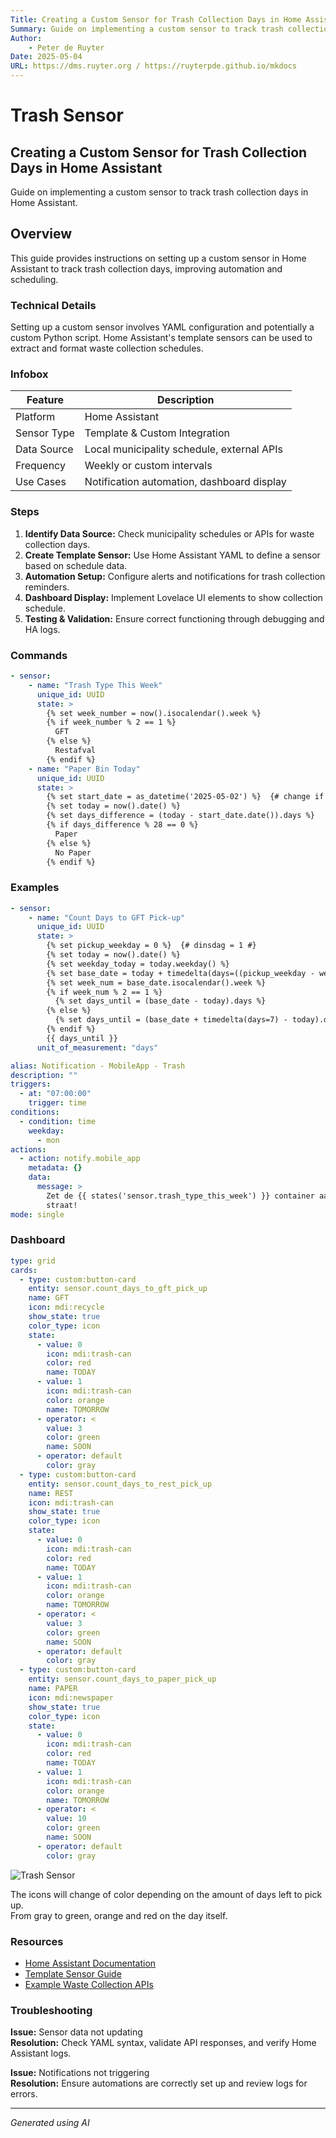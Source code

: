 ```yaml
---
Title: Creating a Custom Sensor for Trash Collection Days in Home Assistant
Summary: Guide on implementing a custom sensor to track trash collection days in Home Assistant.
Author:
    - Peter de Ruyter
Date: 2025-05-04
URL: https://dms.ruyter.org / https://ruyterpde.github.io/mkdocs
---
```


# Trash Sensor

## Creating a Custom Sensor for Trash Collection Days in Home Assistant
Guide on implementing a custom sensor to track trash collection days in Home Assistant.

## Overview
This guide provides instructions on setting up a custom sensor in Home Assistant to track trash collection days, improving automation and scheduling.

### Technical Details
Setting up a custom sensor involves YAML configuration and potentially a custom Python script. Home Assistant's template sensors can be used to extract and format waste collection schedules.

### Infobox
| Feature         | Description                                |
| --------------- | ------------------------------------------ |
| Platform        | Home Assistant                             |
| Sensor Type     | Template & Custom Integration              |
| Data Source     | Local municipality schedule, external APIs |
| Frequency       | Weekly or custom intervals                 |
| Use Cases       | Notification automation, dashboard display |

### Steps
1. **Identify Data Source:** Check municipality schedules or APIs for waste collection days.
2. **Create Template Sensor:** Use Home Assistant YAML to define a sensor based on schedule data.
3. **Automation Setup:** Configure alerts and notifications for trash collection reminders.
4. **Dashboard Display:** Implement Lovelace UI elements to show collection schedule.
5. **Testing & Validation:** Ensure correct functioning through debugging and HA logs.

### Commands
```yaml
- sensor:
    - name: "Trash Type This Week"
      unique_id: UUID
      state: >
        {% set week_number = now().isocalendar().week %}
        {% if week_number % 2 == 1 %}
          GFT
        {% else %}
          Restafval
        {% endif %}
    - name: "Paper Bin Today"
      unique_id: UUID
      state: >
        {% set start_date = as_datetime('2025-05-02') %}  {# change if needed #}
        {% set today = now().date() %}
        {% set days_difference = (today - start_date.date()).days %}
        {% if days_difference % 28 == 0 %}
          Paper
        {% else %}
          No Paper
        {% endif %}
```

### Examples
```yaml
- sensor:
    - name: "Count Days to GFT Pick-up"
      unique_id: UUID
      state: >
        {% set pickup_weekday = 0 %}  {# dinsdag = 1 #}
        {% set today = now().date() %}
        {% set weekday_today = today.weekday() %}
        {% set base_date = today + timedelta(days=((pickup_weekday - weekday_today) % 7)) %}
        {% set week_num = base_date.isocalendar().week %}
        {% if week_num % 2 == 1 %}
          {% set days_until = (base_date - today).days %}
        {% else %}
          {% set days_until = (base_date + timedelta(days=7) - today).days %}
        {% endif %}
        {{ days_until }}
      unit_of_measurement: "days"
```

```yaml
alias: Notification - MobileApp - Trash
description: ""
triggers:
  - at: "07:00:00"
    trigger: time
conditions:
  - condition: time
    weekday:
      - mon
actions:
  - action: notify.mobile_app
    metadata: {}
    data:
      message: >
        Zet de {{ states('sensor.trash_type_this_week') }} container aan de
        straat!
mode: single
```

### Dashboard

```yaml
type: grid
cards:
  - type: custom:button-card
    entity: sensor.count_days_to_gft_pick_up
    name: GFT
    icon: mdi:recycle
    show_state: true
    color_type: icon
    state:
      - value: 0
        icon: mdi:trash-can
        color: red
        name: TODAY
      - value: 1
        icon: mdi:trash-can
        color: orange
        name: TOMORROW
      - operator: <
        value: 3
        color: green
        name: SOON
      - operator: default
        color: gray
  - type: custom:button-card
    entity: sensor.count_days_to_rest_pick_up
    name: REST
    icon: mdi:trash-can
    show_state: true
    color_type: icon
    state:
      - value: 0
        icon: mdi:trash-can
        color: red
        name: TODAY
      - value: 1
        icon: mdi:trash-can
        color: orange
        name: TOMORROW
      - operator: <
        value: 3
        color: green
        name: SOON
      - operator: default
        color: gray
  - type: custom:button-card
    entity: sensor.count_days_to_paper_pick_up
    name: PAPER
    icon: mdi:newspaper
    show_state: true
    color_type: icon
    state:
      - value: 0
        icon: mdi:trash-can
        color: red
        name: TODAY
      - value: 1
        icon: mdi:trash-can
        color: orange
        name: TOMORROW
      - operator: <
        value: 10
        color: green
        name: SOON
      - operator: default
        color: gray
```
![Trash Sensor](../../../assets/images/trash_sensor.png)

The icons will change of color depending on the amount of days left to pick up.  
From gray to green, orange and red on the day itself.

### Resources
- [Home Assistant Documentation](https://www.home-assistant.io/)
- [Template Sensor Guide](https://www.home-assistant.io/integrations/template/)
- [Example Waste Collection APIs](https://example.com/apis)

### Troubleshooting
**Issue:** Sensor data not updating  
**Resolution:** Check YAML syntax, validate API responses, and verify Home Assistant logs.

**Issue:** Notifications not triggering  
**Resolution:** Ensure automations are correctly set up and review logs for errors.

---

*Generated using AI*